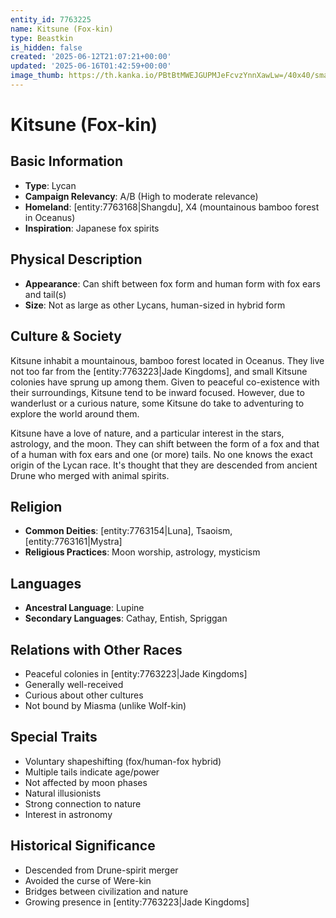 ```yaml
---
entity_id: 7763225
name: Kitsune (Fox-kin)
type: Beastkin
is_hidden: false
created: '2025-06-12T21:07:21+00:00'
updated: '2025-06-16T01:42:59+00:00'
image_thumb: https://th.kanka.io/PBtBtMWEJGUPMJeFcvzYnnXawLw=/40x40/smart/src/campaigns/322885/9f0da5c9-7e5c-43a2-bfb3-dbae385d05e1.png
---
```


# Kitsune (Fox-kin)

## Basic Information

- **Type**: Lycan
- **Campaign Relevancy**: A/B (High to moderate relevance)
- **Homeland**: [entity:7763168|Shangdu], X4 (mountainous bamboo forest in Oceanus)
- **Inspiration**: Japanese fox spirits

## Physical Description

- **Appearance**: Can shift between fox form and human form with fox ears and tail(s)
- **Size**: Not as large as other Lycans, human-sized in hybrid form

## Culture & Society

Kitsune inhabit a mountainous, bamboo forest located in Oceanus. They live not too far from the [entity:7763223|Jade Kingdoms], and small Kitsune colonies have sprung up among them. Given to peaceful co-existence with their surroundings, Kitsune tend to be inward focused. However, due to wanderlust or a curious nature, some Kitsune do take to adventuring to explore the world around them.

Kitsune have a love of nature, and a particular interest in the stars, astrology, and the moon. They can shift between the form of a fox and that of a human with fox ears and one (or more) tails. No one knows the exact origin of the Lycan race. It's thought that they are descended from ancient Drune who merged with animal spirits.

## Religion

- **Common Deities**: [entity:7763154|Luna], Tsaoism, [entity:7763161|Mystra]
- **Religious Practices**: Moon worship, astrology, mysticism

## Languages

- **Ancestral Language**: Lupine
- **Secondary Languages**: Cathay, Entish, Spriggan

## Relations with Other Races

- Peaceful colonies in [entity:7763223|Jade Kingdoms]
- Generally well-received
- Curious about other cultures
- Not bound by Miasma (unlike Wolf-kin)

## Special Traits

- Voluntary shapeshifting (fox/human-fox hybrid)
- Multiple tails indicate age/power
- Not affected by moon phases
- Natural illusionists
- Strong connection to nature
- Interest in astronomy

## Historical Significance

- Descended from Drune-spirit merger
- Avoided the curse of Were-kin
- Bridges between civilization and nature
- Growing presence in [entity:7763223|Jade Kingdoms]